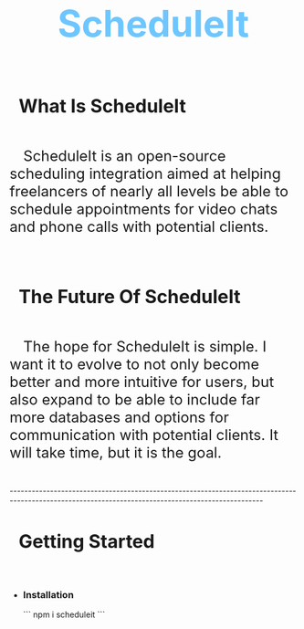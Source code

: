 <div style="height: max-content; width: 100%; display: flex; flex-flow: column nowrap; justify-content: flex-start; align-items: center" align="center">
    <h1 align='center' style="font-size: 4rem; font-weight: bold; color: rgb(110,198,255);">ScheduleIt</h1>

</div>
<div style="height: max-content; width: 100%; display: flex; flex-flow: column nowrap; justify-content: flex-start; align-items: flex-start" align="left">
    <h2 style='font-size: 2rem; text-indent: 1rem;'>What Is ScheduleIt</h2>
    <p style='font-size: 1.6rem; text-indent: 1.5rem;'>ScheduleIt is an open-source scheduling integration aimed at helping freelancers of nearly all levels be able to schedule appointments for video chats and phone calls with potential clients.</p>
    <br>
    <h2 style='font-size: 2rem; text-indent: 1rem;'>The Future Of ScheduleIt</h2>
    <p style='font-size: 1.6rem; text-indent: 1.5rem;'>The hope for ScheduleIt is simple.  I want it to evolve to not only become better and more intuitive for users, but also expand to be able to include far more databases and options for communication with potential clients.  It will take time, but it is the goal.</p>
    <br>
    ---------------------------------------------------------------------------------------------------------------------------------------------------
    <br>
    <h2 style='font-size: 2rem; text-indent: 1rem;'>Getting Started</h2>
        <ul>
            <li>
                <h3>Installation</h3>
                <p>```
                    npm i scheduleit
                ```</p>
            </li>
        </ul>

</div>
